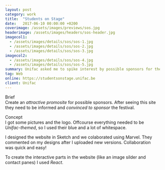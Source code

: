 ```yaml
---
layout: post
category: work
title:  "Students on Stage"
date:   2017-06-10 00:00:00 +0200
coverimage: /assets/images/previews/sos.jpg
headerimage: /assets/images/headers/sos-header.jpg
imagecol1:
  - /assets/images/details/sos/sos-1.jpg
  - /assets/images/details/sos/sos-2.jpg
  - /assets/images/details/sos/sos-3.jpg
imagecol2:
  - /assets/images/details/sos/sos-4.jpg
  - /assets/images/details/sos/sos-5.jpg
summary: Unifac asked me to spike interest by possible sponsors for their Students on Stage festival.
tag: Web
online: https://studentsonstage.unifac.be
client: Unifac
---
```


<span class="post-content-text-subtitle" >Brief</span><br/>
Create an *attractive promosite* for possible sponsors. After seeing this site they need to be informed and *convinced to sponsor* the festival.

<span class="post-content-text-subtitle" >Concept</span><br/>
I got some pictures and the logo. Offcourse everything needed to be *Unifac-themed*, so I used their blue and a lot of whitespace.

I designed the website in Sketch and we colaborated using Marvel. They commented on my designs after I uploaded new versions. Collaboration was quick and easy!

To create the interactive parts in the website (like an image silder and contact panes) I used *React*.
